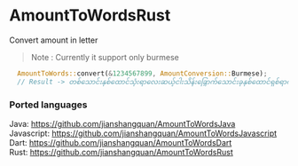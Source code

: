 # AmountToWordsRust
Convert amount in letter
> Note : Currently it support only burmese

```rust
  AmountToWords::convert(&1234567899, AmountConversion::Burmese);
  // Result -> တစ်သောင်းနှစ်ထောင်သုံးရာလေးဆယ့်ငါးသိန်းခြှောက်သောင်းခုနှစ်ထောင်ရှစ်ရာကိုးဆယ့်ကိုးကျပ်
```

### Ported languages
Java: https://github.com/jianshangquan/AmountToWordsJava \
Javascript: https://github.com/jianshangquan/AmountToWordsJavascript \
Dart: https://github.com/jianshangquan/AmountToWordsDart \
Rust: https://github.com/jianshangquan/AmountToWordsRust
